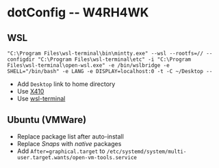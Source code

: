 # dotConfig -- W4RH4WK

## WSL

    "C:\Program Files\wsl-terminal\bin\mintty.exe" --wsl --rootfs=// --configdir "C:\Program Files\wsl-terminal\etc" -i "C:\Program Files\wsl-terminal\open-wsl.exe" -e /bin/wslbridge -e SHELL="/bin/bash" -e LANG -e DISPLAY=localhost:0 -t -C ~/Desktop --

- Add `Desktop` link to home directory
- Use [X410](https://www.microsoft.com/en-us/p/x410/9nlp712zmn9q)
- Use [wsl-terminal](https://github.com/goreliu/wsl-terminal)

## Ubuntu (VMWare)

- Replace package list after auto-install
- Replace *Snaps* with *native* packages
- Add `After=graphical.target` to `/etc/systemd/system/multi-user.target.wants/open-vm-tools.service`
